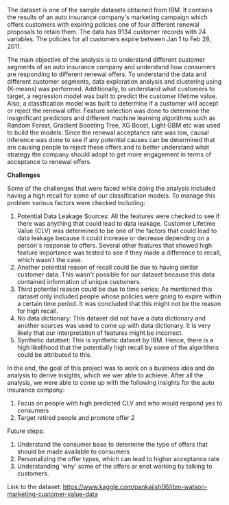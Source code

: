 The dataset is one of the sample datasets obtained from IBM. It contains the results of an auto insurance company's marketing campaign which offers customers with expiring policies one of four different renewal proposals to retain them. The data has 9134 customer records with 24 variables. The policies for all customers expire between Jan 1 to Feb 28, 2011.

The main objective of the analysis is to understand different customer segments of an auto insurance company and understand how consumers are responding to different renewal offers. To understand the data and different customer segments, data exploration analysis and clustering using (K-means) was performed. Additionally, to understand what customers to target, a regression model was built to predict the customer lifetime value. Also, a classfication model was built to determine if a customer will accept or reject the renewal offer. Feature selection was done to determine the insignificant predictors and different machine learning algorithms such as Random Forest, Gradient Boosting Tree, XG Boost, Light GBM etc was used to build the models. Since the renewal acceptance rate was low, causal inference was done to see if any potential causes can be determined that are causing people to reject these offers and to better understand what strategy the company should adopt to get more engagement in terms of acceptance to renewal offers. 

**Challenges**

Some of the challenges that were faced while doing the analysis included having a high recall for some of our classification models. To manage this problem various factors were checked including:
1. Potential Data Leakage Sources: All the features were checked to see if there was anything that could lead to data leakage. Customer Lifetime Value (CLV) was determined to be one of the factors that could lead to data leakage because it could increase or decrease depending on a person's response to offers. Several other features that showed high feature importance was tested to see if they made a difference to recall, which wasn't the case.
2. Another potential reason of recall could be due to having similar customer data. This wasn't possible for our dataset because this data contained information of unique customers. 
3. Third potential reason could be due to time series: As mentioned this dataset only included people whose policies were going to expire within a certain time period. It was concluded that this might not be the reason for high recall. 
4. No data dictionary: This dataset did not have a data dictionary and another sources was used to come up with data dictionary. It is very likely that our interpretation of features might be incorrect. 
5. Synthetic datatset: This is synthetic dataset by IBM. Hence, there is a high likelihood that the potentially high recall by some of the algorithms could be attributed to this. 

In the end, the goal of this project was to work on a business idea and do analysis to derive insights, which we wer able to achieve. After all the analysis, we were able to come up with the following insights for the auto insurance company:
1. Focus on people with high predicted CLV and who would respond yes to consumers 
2. Target retired people and promote offer 2 

Future steps: 
1. Understand the consumer base to determine the type of offers that should be made available to consumers 
2. Personalizing the offer types, which can lead to higher acceptance rate 
3. Understanding 'why' some of the offers ar enot working by talking to customers. 


Link to the dataset: https://www.kaggle.com/pankajjsh06/ibm-watson-marketing-customer-value-data

